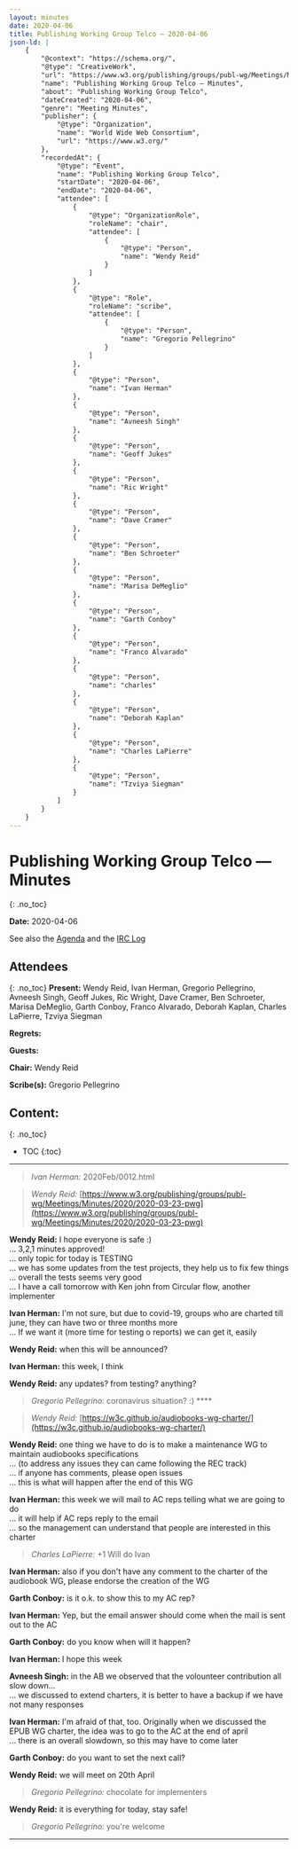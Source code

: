 ```yaml
---
layout: minutes
date: 2020-04-06
title: Publishing Working Group Telco — 2020-04-06
json-ld: |
    {
        "@context": "https://schema.org/",
        "@type": "CreativeWork",
        "url": "https://www.w3.org/publishing/groups/publ-wg/Meetings/Minutes/2020/2020-04-06-pwg",
        "name": "Publishing Working Group Telco — Minutes",
        "about": "Publishing Working Group Telco",
        "dateCreated": "2020-04-06",
        "genre": "Meeting Minutes",
        "publisher": {
            "@type": "Organization",
            "name": "World Wide Web Consortium",
            "url": "https://www.w3.org/"
        },
        "recordedAt": {
            "@type": "Event",
            "name": "Publishing Working Group Telco",
            "startDate": "2020-04-06",
            "endDate": "2020-04-06",
            "attendee": [
                {
                    "@type": "OrganizationRole",
                    "roleName": "chair",
                    "attendee": [
                        {
                            "@type": "Person",
                            "name": "Wendy Reid"
                        }
                    ]
                },
                {
                    "@type": "Role",
                    "roleName": "scribe",
                    "attendee": [
                        {
                            "@type": "Person",
                            "name": "Gregorio Pellegrino"
                        }
                    ]
                },
                {
                    "@type": "Person",
                    "name": "Ivan Herman"
                },
                {
                    "@type": "Person",
                    "name": "Avneesh Singh"
                },
                {
                    "@type": "Person",
                    "name": "Geoff Jukes"
                },
                {
                    "@type": "Person",
                    "name": "Ric Wright"
                },
                {
                    "@type": "Person",
                    "name": "Dave Cramer"
                },
                {
                    "@type": "Person",
                    "name": "Ben Schroeter"
                },
                {
                    "@type": "Person",
                    "name": "Marisa DeMeglio"
                },
                {
                    "@type": "Person",
                    "name": "Garth Conboy"
                },
                {
                    "@type": "Person",
                    "name": "Franco Alvarado"
                },
                {
                    "@type": "Person",
                    "name": "charles"
                },
                {
                    "@type": "Person",
                    "name": "Deborah Kaplan"
                },
                {
                    "@type": "Person",
                    "name": "Charles LaPierre"
                },
                {
                    "@type": "Person",
                    "name": "Tzviya Siegman"
                }
            ]
        }
    }
---
```


# Publishing Working Group Telco — Minutes
{: .no_toc}

**Date:** 2020-04-06

See also the [Agenda](https://lists.w3.org/Archives/Public/public-publ-wg/2020Apr/0000.html) and the [IRC Log](https://www.w3.org/2020/04/06-pwg-irc.txt)

## Attendees
{: .no_toc}
**Present:** Wendy Reid, Ivan Herman, Gregorio Pellegrino, Avneesh Singh, Geoff Jukes, Ric Wright, Dave Cramer, Ben Schroeter, Marisa DeMeglio, Garth Conboy, Franco Alvarado, Deborah Kaplan, Charles LaPierre, Tzviya Siegman

**Regrets:** 

**Guests:** 

**Chair:** Wendy Reid

**Scribe(s):** Gregorio Pellegrino

## Content:
{: .no_toc}

* TOC
{:toc}
---


> *Ivan Herman:* 2020Feb/0012.html

> *Wendy Reid:* [https://www.w3.org/publishing/groups/publ-wg/Meetings/Minutes/2020/2020-03-23-pwg](https://www.w3.org/publishing/groups/publ-wg/Meetings/Minutes/2020/2020-03-23-pwg)

**Wendy Reid:** I hope everyone is safe :)  
… 3,2,1 minutes approved!  
… only topic for today is TESTING  
… we has some updates from the test projects, they help us to fix few things  
… overall the tests seems very good  
… I have a call tomorrow with Ken john from Circular flow, another implementer  

**Ivan Herman:** I'm not sure, but due to covid-19, groups who are charted till june, they can have two or three months more  
… If we want it (more time for testing o reports) we can get it, easily  

**Wendy Reid:** when this will be announced?  

**Ivan Herman:** this week, I think  

**Wendy Reid:** any updates? from testing? anything?  

> *Gregorio Pellegrino:* coronavirus situation? :) ****

> *Wendy Reid:* [https://w3c.github.io/audiobooks-wg-charter/](https://w3c.github.io/audiobooks-wg-charter/)

**Wendy Reid:** one thing we have to do is to make a maintenance WG to maintain audiobooks specifications  
… (to address any issues they can came following the REC track)  
… if anyone has comments, please open issues  
… this is what will happen after the end of this WG  

**Ivan Herman:** this week we will mail to AC reps telling what we are going to do  
… it will help if AC reps reply to the email  
… so the management can understand that people are interested in this charter  

> *Charles LaPierre:* +1 Will do Ivan

**Ivan Herman:** also if you don't have any comment to the charter of the audiobook WG, please endorse the creation of the WG  

**Garth Conboy:** is it o.k. to show this to my AC rep?  

**Ivan Herman:** Yep, but the email answer should come when the mail is sent out to the AC  

**Garth Conboy:** do you know when will it happen?  

**Ivan Herman:** I hope this week  

**Avneesh Singh:** in the AB we observed that the volounteer contribution all slow down...  
… we discussed to extend charters, it is better to have a backup if we have not many responses  

**Ivan Herman:** I'm afraid of that, too. Originally when we discussed the EPUB WG charter, the idea was to go to the AC at the end of april  
… there is an overall slowdown, so this may have to come later  

**Garth Conboy:** do you want to set the next call?  

**Wendy Reid:** we will meet on 20th April  

> *Gregorio Pellegrino:* chocolate for implementers

**Wendy Reid:** it is everything for today, stay safe!  

> *Gregorio Pellegrino:* you're welcome

---

